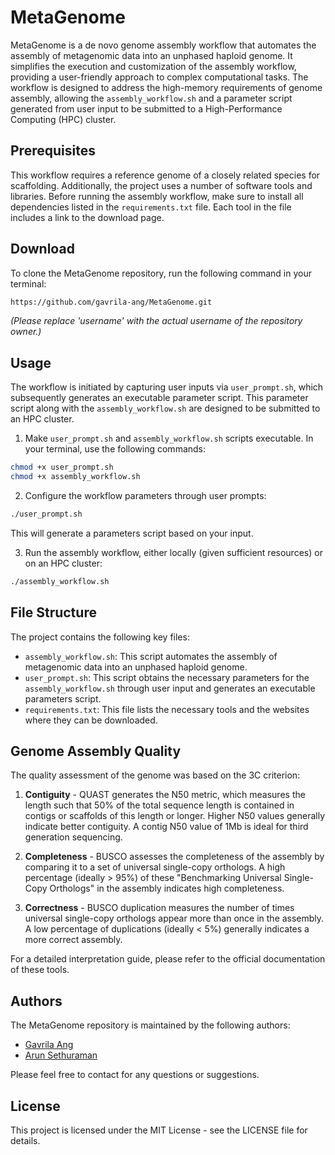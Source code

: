# MetaGenome

MetaGenome is a de novo genome assembly workflow that automates the assembly of metagenomic data into an unphased haploid genome. It simplifies the execution and customization of the assembly workflow, providing a user-friendly approach to complex computational tasks. The workflow is designed to address the high-memory requirements of genome assembly, allowing the `assembly_workflow.sh` and a parameter script generated from user input to be submitted to a High-Performance Computing (HPC) cluster.

## Prerequisites

This workflow requires a reference genome of a closely related species for scaffolding. Additionally, the project uses a number of software tools and libraries. Before running the assembly workflow, make sure to install all dependencies listed in the `requirements.txt` file. Each tool in the file includes a link to the download page.

## Download

To clone the MetaGenome repository, run the following command in your terminal:

```bash
https://github.com/gavrila-ang/MetaGenome.git
```

*(Please replace 'username' with the actual username of the repository owner.)*

## Usage

The workflow is initiated by capturing user inputs via `user_prompt.sh`, which subsequently generates an executable parameter script. This parameter script along with the `assembly_workflow.sh` are designed to be submitted to an HPC cluster. 

1. Make `user_prompt.sh` and `assembly_workflow.sh` scripts executable. In your terminal, use the following commands:

```bash
chmod +x user_prompt.sh
chmod +x assembly_workflow.sh
```

2. Configure the workflow parameters through user prompts:

```bash
./user_prompt.sh
```
This will generate a parameters script based on your input.

3. Run the assembly workflow, either locally (given sufficient resources) or on an HPC cluster:

```bash
./assembly_workflow.sh
```

## File Structure

The project contains the following key files:

- `assembly_workflow.sh`: This script automates the assembly of metagenomic data into an unphased haploid genome.
- `user_prompt.sh`: This script obtains the necessary parameters for the `assembly_workflow.sh` through user input and generates an executable parameters script.
- `requirements.txt`: This file lists the necessary tools and the websites where they can be downloaded.

## Genome Assembly Quality 

The quality assessment of the genome was based on the 3C criterion:

1. **Contiguity** - QUAST generates the N50 metric, which measures the length such that 50% of the total sequence length is contained in contigs or scaffolds of this length or longer. Higher N50 values generally indicate better contiguity. A contig N50 value of 1Mb is ideal for third generation sequencing. 

2. **Completeness** - BUSCO assesses the completeness of the assembly by comparing it to a set of universal single-copy orthologs. A high percentage (ideally > 95%) of these "Benchmarking Universal Single-Copy Orthologs" in the assembly indicates high completeness. 

3. **Correctness** - BUSCO duplication measures the number of times universal single-copy orthologs appear more than once in the assembly. A low percentage of duplications (ideally < 5%) generally indicates a more correct assembly.

For a detailed interpretation guide, please refer to the official documentation of these tools.

## Authors

The MetaGenome repository is maintained by the following authors:

- [Gavrila Ang](https://github.com/gavrila-ang)
- [Arun Sethuraman](https://github.com/arunsethuraman)

Please feel free to contact for any questions or suggestions.

## License

This project is licensed under the MIT License - see the LICENSE file for details.


